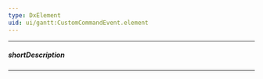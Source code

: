```yaml
---
type: DxElement
uid: ui/gantt:CustomCommandEvent.element
---
```

---
##### shortDescription
<!-- Description goes here -->

---
<!-- Description goes here -->